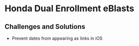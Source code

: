 # Honda Dual Enrollment eBlasts

## Challenges and Solutions

* Prevent dates from appearing as links in iOS
